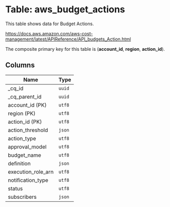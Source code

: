 # Table: aws_budget_actions

This table shows data for Budget Actions.

https://docs.aws.amazon.com/aws-cost-management/latest/APIReference/API_budgets_Action.html

The composite primary key for this table is (**account_id**, **region**, **action_id**).

## Columns

| Name          | Type          |
| ------------- | ------------- |
|_cq_id|`uuid`|
|_cq_parent_id|`uuid`|
|account_id (PK)|`utf8`|
|region (PK)|`utf8`|
|action_id (PK)|`utf8`|
|action_threshold|`json`|
|action_type|`utf8`|
|approval_model|`utf8`|
|budget_name|`utf8`|
|definition|`json`|
|execution_role_arn|`utf8`|
|notification_type|`utf8`|
|status|`utf8`|
|subscribers|`json`|